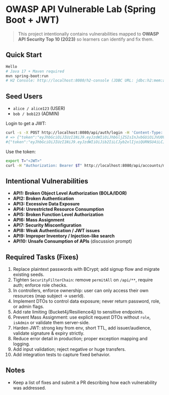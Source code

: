 # OWASP API Vulnerable Lab (Spring Boot + JWT)

> This project intentionally contains vulnerabilities mapped to **OWASP API Security Top 10 (2023)** 
> so learners can identify and fix them.

## Quick Start

```bash
Hello
# Java 17 + Maven required
mvn spring-boot:run
# H2 Console: http://localhost:8080/h2-console (JDBC URL: jdbc:h2:mem:apilab)
```

## Seed Users

- `alice / alice123` (USER)
- `bob / bob123` (ADMIN)

Login to get a JWT:

<!-- Send this request via postman on windows in order to get the token -->

```bash
curl -s -X POST http://localhost:8080/api/auth/login -H 'Content-Type: application/json' -d '{"username":"alice","password":"alice123"}'
# => {"token":"eyJhbGciOiJIUzI1NiJ9.eyJzdWIiOiJhbGljZSIsInJvbGUiOiJVU0VSIiwiaXNBZG1pbiI6ZmFsc2UsImlhdCI6MTc2MTQwOTU5OSwiZXhwIjoxNzY0MDAxNTk5fQ.feVifTCQhLe7tYfD-gSMqs5LC4kWuiLdFjep7Zn1niI"} for alice (get new JWT)
#{"token":"eyJhbGciOiJIUzI1NiJ9.eyJzdWIiOiJib2IiLCJyb2xlIjoiQURNSU4iLCJpc0FkbWluIjp0cnVlLCJpYXQiOjE3NjE0MTE3NjcsImV4cCI6MTc2NDAwMzc2N30.KXD_Iyox9DvmpAXmxAZXxzgyjgbED8CRaG-jqLKbwPI"} for bob (get new JWT)
```

Use the token:

```bash
export T="<JWT>"
curl -H "Authorization: Bearer $T" http://localhost:8080/api/accounts/mine
```

## Intentional Vulnerabilities

- **API1: Broken Object Level Authorization (BOLA/IDOR)**
- **API2: Broken Authentication**
- **API3: Excessive Data Exposure**
- **API4: Unrestricted Resource Consumption**
- **API5: Broken Function Level Authorization**
- **API6: Mass Assignment**
- **API7: Security Misconfiguration**
- **API8: Weak Authentication / JWT issues**
- **API9: Improper Inventory / Injection-like search**
- **API10: Unsafe Consumption of APIs** (discussion prompt)

## Required Tasks (Fixes)
1. Replace plaintext passwords with BCrypt; add signup flow and migrate existing seeds.
2. Tighten `SecurityFilterChain`: remove `permitAll` on `/api/**`, require auth; enforce role checks.
3. In controllers, enforce ownership: user can only access their own resources (map subject -> userId).
4. Implement DTOs to control data exposure; never return password, role, or admin flags.
5. Add rate limiting (Bucket4j/Resilience4j) to sensitive endpoints.
6. Prevent Mass Assignment: use explicit request DTOs without `role`, `isAdmin` or validate them server-side.
7. Harden JWT: strong key from env, short TTL, add issuer/audience, validate signature & expiry strictly.
8. Reduce error detail in production; proper exception mapping and logging.
9. Add input validation; reject negative or huge transfers.
10. Add integration tests to capture fixed behavior.

## Notes

- Keep a list of fixes and submit a PR describing how each vulnerability was addressed.
